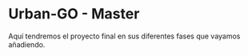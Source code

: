 # Urban-GO - Master

Aquí tendremos el proyecto final en sus diferentes fases que vayamos añadiendo.
